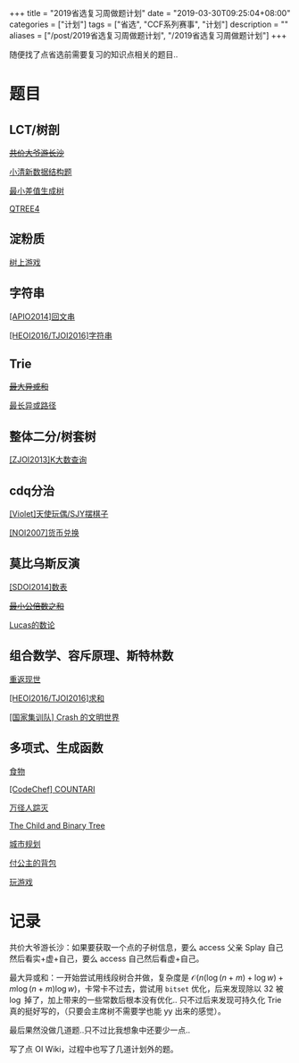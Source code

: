+++
title = "2019省选复习周做题计划"
date = "2019-03-30T09:25:04+08:00"
categories = ["计划"]
tags = ["省选", "CCF系列赛事", "计划"]
description = ""
aliases = ["/post/2019省选复习周做题计划", "/2019省选复习周做题计划"]
+++


随便找了点省选前需要复习的知识点相关的题目..

<!--more-->

# 题目

## LCT/树剖

~~[共价大爷游长沙](http://uoj.ac/problem/207)~~

[小清新数据结构题](https://www.luogu.org/problemnew/show/P3676)

[最小差值生成树](https://www.luogu.org/problemnew/show/P4234)

[QTREE4](https://www.luogu.org/problemnew/show/SP2666)

## 淀粉质

[树上游戏](https://www.luogu.org/problemnew/show/P2664)

## 字符串

[[APIO2014]回文串](https://www.luogu.org/problemnew/show/P4022)

[[HEOI2016/TJOI2016]字符串](https://www.luogu.org/problemnew/show/P4094)

## Trie

~~[最大异或和](https://www.luogu.org/problemnew/show/P4735)~~

[最长异或路径](https://www.luogu.org/problemnew/show/P4551)

## 整体二分/树套树

[[ZJOI2013]K大数查询](https://www.luogu.org/problemnew/show/P3332)

## cdq分治

[[Violet]天使玩偶/SJY摆棋子](https://www.luogu.org/problemnew/show/P4169)

[[NOI2007]货币兑换](https://www.luogu.org/problemnew/show/P4027)

## 莫比乌斯反演

[[SDOI2014]数表](https://www.luogu.org/problemnew/show/P3312)

~~[最小公倍数之和](https://www.luogu.org/problemnew/show/P3911)~~

[Lucas的数论](https://remmina.github.io/BZPRO/JudgeOnline/4176.html)

## 组合数学、容斥原理、斯特林数

[重返现世](https://www.luogu.org/problemnew/show/P4707)

[[HEOI2016/TJOI2016]求和](https://www.luogu.org/problemnew/show/P4091)

[[国家集训队] Crash 的文明世界](https://www.luogu.org/problemnew/show/P4827)

## 多项式、生成函数

[食物](https://remmina.github.io/BZPRO/JudgeOnline/3028.html)

[ [CodeChef] COUNTARI](https://remmina.github.io/BZPRO/JudgeOnline/3509.html)

[万径人踪灭](https://www.lydsy.com/JudgeOnline/problem.php?id=3160)

[The Child and Binary Tree](https://www.luogu.org/problemnew/show/CF438E)

[城市规划](https://remmina.github.io/BZPRO/JudgeOnline/3456.html)

[付公主的背包](https://www.luogu.org/problemnew/show/P4389)

[玩游戏](https://www.luogu.org/problemnew/show/P4705)

# 记录

共价大爷游长沙：如果要获取一个点的子树信息，要么 access 父亲 Splay 自己然后看实+虚+自己，要么 access 自己然后看虚+自己。

最大异或和：一开始尝试用线段树合并做，复杂度是 $\mathcal O(n(\log(n+m)+\log w)+m\log(n+m)\log w)$，卡常卡不过去，尝试用 `bitset` 优化，后来发现除以 $32$ 被 $\log$ 掉了，加上带来的一些常数后根本没有优化.. 只不过后来发现可持久化 Trie 真的挺好写的，（只要会主席树不需要学也能 yy 出来的感觉）。

最后果然没做几道题..只不过比我想象中还要少一点..

写了点 OI Wiki，过程中也写了几道计划外的题。